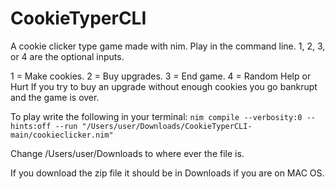 # CookieTyperCLI
A cookie clicker type game made with nim. Play in the command line. 1, 2, 3, or 4 are the optional inputs.

1 = Make cookies.
2 = Buy upgrades.
3 = End game.
4 = Random Help or Hurt
If you try to buy an upgrade without enough cookies you go bankrupt and the game is over.

To play write the following in your terminal:
``` nim compile --verbosity:0 --hints:off --run "/Users/user/Downloads/CookieTyperCLI-main/cookieclicker.nim" ```

Change /Users/user/Downloads to where ever the file is.

If you download the zip file it should be in Downloads if you are on MAC OS.
